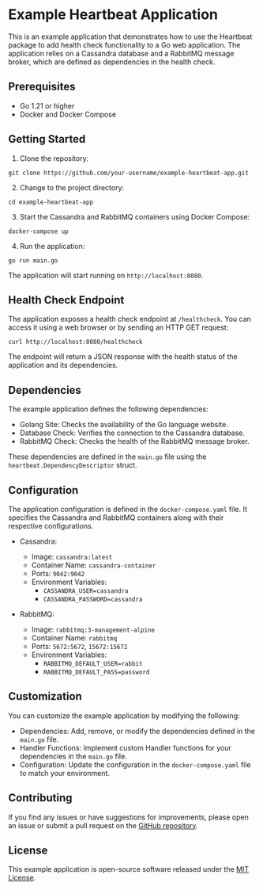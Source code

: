 # Example Heartbeat Application

This is an example application that demonstrates how to use the Heartbeat package to add health check functionality to 
a Go web application. The application relies on a Cassandra database and a RabbitMQ message broker, which are defined 
as dependencies in the health check.

## Prerequisites

- Go 1.21 or higher
- Docker and Docker Compose

## Getting Started

1. Clone the repository:

```
git clone https://github.com/your-username/example-heartbeat-app.git
```

2. Change to the project directory:

```
cd example-heartbeat-app
```

3. Start the Cassandra and RabbitMQ containers using Docker Compose:

```
docker-compose up
```

4. Run the application:

```
go run main.go
```

The application will start running on `http://localhost:8080`.

## Health Check Endpoint

The application exposes a health check endpoint at `/healthcheck`. You can access it using a web browser or by sending an HTTP GET request:

```
curl http://localhost:8080/healthcheck
```

The endpoint will return a JSON response with the health status of the application and its dependencies.

## Dependencies

The example application defines the following dependencies:

- Golang Site: Checks the availability of the Go language website.
- Database Check: Verifies the connection to the Cassandra database.
- RabbitMQ Check: Checks the health of the RabbitMQ message broker.

These dependencies are defined in the `main.go` file using the `heartbeat.DependencyDescriptor` struct.

## Configuration

The application configuration is defined in the `docker-compose.yaml` file. It specifies the Cassandra and RabbitMQ containers along with their respective configurations.

- Cassandra:
    - Image: `cassandra:latest`
    - Container Name: `cassandra-container`
    - Ports: `9042:9042`
    - Environment Variables:
        - `CASSANDRA_USER=cassandra`
        - `CASSANDRA_PASSWORD=cassandra`

- RabbitMQ:
    - Image: `rabbitmq:3-management-alpine`
    - Container Name: `rabbitmq`
    - Ports: `5672:5672`, `15672:15672`
    - Environment Variables:
        - `RABBITMQ_DEFAULT_USER=rabbit`
        - `RABBITMQ_DEFAULT_PASS=password`

## Customization

You can customize the example application by modifying the following:

- Dependencies: Add, remove, or modify the dependencies defined in the `main.go` file.
- Handler Functions: Implement custom Handler functions for your dependencies in the `main.go` file.
- Configuration: Update the configuration in the `docker-compose.yaml` file to match your environment.

## Contributing

If you find any issues or have suggestions for improvements, please open an issue or submit a pull request on the [GitHub repository](https://github.com/your-username/example-heartbeat-app).

## License

This example application is open-source software released under the [MIT License](../LICENSE).
